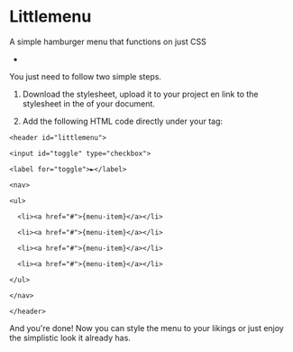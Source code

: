 # Littlemenu
A simple hamburger menu that functions on just CSS

-

You just need to follow two simple steps.

1) Download the stylesheet, upload it to your project en link to the stylesheet in the <head> of your document.

2) Add the following HTML code directly under your <body> tag:

`<header id="littlemenu">`

  `<input id="toggle" type="checkbox">`
  
  `<label for="toggle">►</label>`
  
  `<nav>`
  
    <ul>
    
      <li><a href="#">{menu-item}</a></li>
      
      <li><a href="#">{menu-item}</a></li>
      
      <li><a href="#">{menu-item}</a></li>
      
      <li><a href="#">{menu-item}</a></li>
      
    </ul>
    
  `</nav>`
  
`</header>`

And you're done! Now you can style the menu to your likings or just enjoy the simplistic look it already has.
